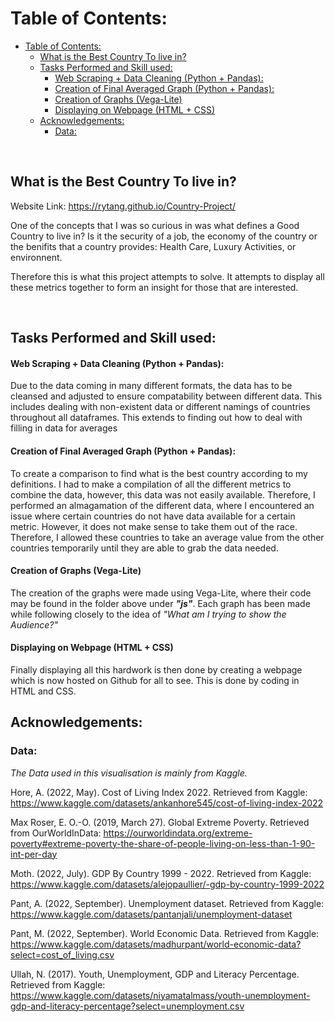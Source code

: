 # Table of Contents:

- [Table of Contents:](#table-of-contents)
  - [What is the Best Country To live in?](#what-is-the-best-country-to-live-in)
  - [Tasks Performed and Skill used:](#tasks-performed-and-skill-used)
      - [Web Scraping + Data Cleaning (Python + Pandas):](#web-scraping--data-cleaning-python--pandas)
      - [Creation of Final Averaged Graph (Python + Pandas):](#creation-of-final-averaged-graph-python--pandas)
      - [Creation of Graphs (Vega-Lite)](#creation-of-graphs-vega-lite)
      - [Displaying on Webpage (HTML + CSS)](#displaying-on-webpage-html--css)
  - [Acknowledgements:](#acknowledgements)
    - [Data:](#data)


<br>

## What is the Best Country To live in? 
Website Link: https://rytang.github.io/Country-Project/

One of the concepts that I was so curious in was what defines a Good Country to live in? Is it the security of a job, the economy of the country or the benifits that a country provides: Health Care, Luxury Activities, or environnent.

Therefore this is what this project attempts to solve. It attempts to display all these metrics together to form an insight for those that are interested.


<br>

## Tasks Performed and Skill used:
#### Web Scraping + Data Cleaning (Python + Pandas):
Due to the data coming in many different formats, the data has to be cleansed and adjusted to ensure compatability between different data. This includes dealing with non-existent data or different namings of countries throughout all dataframes. This extends to finding out how to deal with filling in data for averages

#### Creation of Final Averaged Graph (Python + Pandas):
To create a comparison to find what is the best country according to my definitions. I had to make a compilation of all the different metrics to combine the data, however, this data was not easily available. Therefore, I performed an almagamation of the different data, where I encountered an issue where certain countries do not have data available for a certain metric. However, it does not make sense to take them out of the race. Therefore, I allowed these countries to take an average value from the other countries temporarily until they are able to grab the data needed.

#### Creation of Graphs (Vega-Lite)
The creation of the graphs were made using Vega-Lite, where their code may be found in the folder above under ***"js"***. Each graph has been made while following closely to the idea of *"What am I trying to show the Audience?"*

#### Displaying on Webpage (HTML + CSS)
Finally displaying all this hardwork is then done by creating a webpage which is now hosted on Github for all to see. This is done by coding in HTML and CSS.


## Acknowledgements: 
### Data:
*The Data used in this visualisation is mainly from Kaggle.*

Hore, A. (2022, May). Cost of Living Index 2022. Retrieved from Kaggle: https://www.kaggle.com/datasets/ankanhore545/cost-of-living-index-2022

Max Roser, E. O.-O. (2019, March 27). Global Extreme Poverty. Retrieved from OurWorldInData: https://ourworldindata.org/extreme-poverty#extreme-poverty-the-share-of-people-living-on-less-than-1-90-int-per-day

Moth. (2022, July). GDP By Country 1999 - 2022. Retrieved from Kaggle: https://www.kaggle.com/datasets/alejopaullier/-gdp-by-country-1999-2022

Pant, A. (2022, September). Unemployment dataset. Retrieved from Kaggle: https://www.kaggle.com/datasets/pantanjali/unemployment-dataset

Pant, M. (2022, September). World Economic Data. Retrieved from Kaggle: https://www.kaggle.com/datasets/madhurpant/world-economic-data?select=cost_of_living.csv

Ullah, N. (2017). Youth, Unemployment, GDP and Literacy Percentage. Retrieved from Kaggle: https://www.kaggle.com/datasets/niyamatalmass/youth-unemployment-gdp-and-literacy-percentage?select=unemployment.csv
